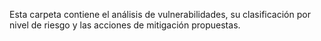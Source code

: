 Esta carpeta contiene el análisis de vulnerabilidades, su clasificación por nivel de riesgo y las acciones de mitigación propuestas.

